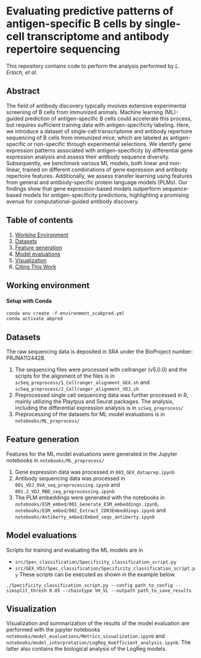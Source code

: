 # Evaluating predictive patterns of antigen-specific B cells by single- cell transcriptome and antibody repertoire sequencing
This repository contains code to perform the analysis performed by *L. Erlach, et al.*

## Abstract
The field of antibody discovery typically involves extensive experimental screening of B cells from immunized animals. Machine learning (ML)-guided prediction of antigen-specific B cells could accelerate this process, but requires sufficient training data with antigen-specificity labeling. Here, we introduce a dataset of single-cell transcriptome and antibody repertoire sequencing of B cells from immunized mice, which are labeled as antigen-specific or non-specific through experimental selections. We identify gene expression patterns associated with antigen-specificity by differential gene expression analysis and assess their antibody sequence diversity. Subsequently, we benchmark various ML models, both linear and non-linear, trained on different combinations of gene expression and antibody repertoire features. Additionally, we assess transfer learning using features from general and antibody-specific protein language models (PLMs). Our findings show that gene expression-based models outperform sequence-based models for antigen-specificity predictions, highlighting a promising avenue for computational-guided antibody discovery.

## Table of contents
1. [Working Environment](#working-environment)
2. [Datasets](#datasets)
3. [Feature generation](#feature-generation)
4. [Model evaluations](#model-evaluations)
5. [Visualization](#visualization)
6. [Citing This Work](#citing-this-work)

## Working environment
#### Setup with Conda

```console
conda env create -f environment_scabpred.yml
conda activate abpred
```

## Datasets
The raw sequencing data is deposited in SRA under the BioProject number: PRJNA1124428. 
1. The sequencing files were processed with cellranger (v5.0.0) and the scripts for the alignment of the files is in `scSeq_preprocess/1_Cellranger_alignment_GEX.sh` and `scSeq_preprocess/2_Cellranger_alignment_VDJ.sh`
2. Preprocessed single cell sequencing data was further processed in R, mainly utilizing the Playtpus and Seurat packages. The analysis, including the differential expression analysis is in `scSeq_preprocess/`
3. Preprocessing of the datasets for ML model evaluations is in `notebooks/ML_preprocess/`


## Feature generation
Features for the ML model evaluations were generated in the Jupyter notebooks in `notebooks/ML_preprocess/`
1. Gene expression data was processed in `003_GEX_dataprep.ipynb`
2. Antibody sequencing data was processed in `001_VDJ_OVA_seq_preprocessing.ipynb` and `001.2_VDJ_RBD_seq_preprocessing.ipynb`
3. The PLM embeddings were generated with the notebooks in `notebooks/ESM_embed/001_Generate_ESM_embeddings.ipynb`, `notebooks/ESM_embed/002_Extract_CDR3Embeddings.ipynb` and `notebooks/Antiberty_embed/Embed_seqs_antiberty.ipynb`


## Model evaluations
Scripts for training and evaluating the ML models are in 
- `src/Spec_classification/Specificity_classification_script.py` 
- `src/GEX_VDJ/Spec_classification/Specificity_classification_script.py` 
These scripts can be executed as shown in the example below.
```console
./Specificity_classification_script.py --config path_to_config --simsplit_thresh 0.05 --chaintype VH_VL --outpath path_to_save_results
```

## Visualization
Visualization and summarization of the results of the model evaluation are performed with the jupyter notebooks `notebooks/model_evaluations/Metrics_visualization.ipynb` and `notebooks/model_interpretation/LogReg_Koefficient_analysis.ipynb`. The latter also contains the biological analysis of the LogReg models. 
